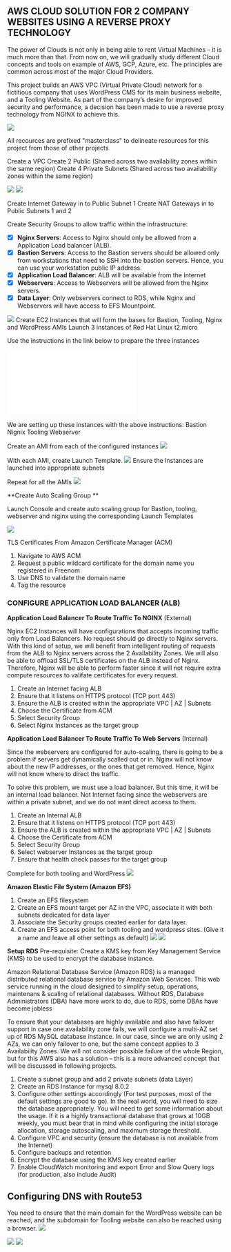 ## AWS CLOUD SOLUTION FOR 2 COMPANY WEBSITES USING A REVERSE PROXY TECHNOLOGY ##


The power of Clouds is not only in being able to rent Virtual Machines – it is much more than that. From now on, we will gradually study 
different Cloud concepts and tools on example of AWS, GCP, Azure, etc. The principles are common across most of the major Cloud Providers.

This project builds an AWS VPC (Virtual Private Cloud) network for a fictitious company that uses WordPress CMS for its main business website, and a Tooling Website.
As part of the company’s desire for improved security and performance, a decision has been made to use a reverse proxy technology from NGINX to achieve this.

![](tooling_project_15.png)

All recources are prefixed "masterclass" to delineate resources for this project from those of other projects

Create a VPC
Create 2 Public (Shared across two availability zones within the same region)
Create 4 Private Subnets (Shared across two availability zones within the same region)

![](vpc.jpg)
![](subnets.jpg)

Create Internet Gateway in to Public Subnet 1
Create NAT Gateways in to Public Subnets 1 and 2

Create Security Groups to allow traffic within the infrastructure:
 - [x] **Nginx Servers**: Access to Nginx should only be allowed from a Application Load balancer (ALB).
 - [x] **Bastion Servers**: Access to the Bastion servers should be allowed only from workstations that need to SSH into the bastion servers. Hence, 
  you can use your workstation public IP address.
 - [x] **Application Load Balancer**: ALB will be available from the Internet
 - [x] **Webservers**: Access to Webservers will be allowed from the Nginx servers. 
 - [x] **Data Layer**: Only webservers connect to RDS, while Nginx and Webservers will have access to EFS Mountpoint.

![](security-groups.jpg)
Create EC2 Instances that will form the bases for Bastion, Tooling, Nginx and WordPress AMIs
Launch 3 instances of Red Hat Linux t2.micro

Use the instructions in the link below to prepare the three instances

![Instances Configuration file](./Installation.md)

We are setting up these instances with the above instructions:
 Bastion
 Nignix
 Tooling
 Webserver
 
 Create an AMI from each of the configured instances
 ![](create-ami.jpg)
 
 With each AMI, create Launch Template.
 ![](launch-template.jpg)
 Ensure the Instances are launched into appropriate subnets
 
 Repeat for all the AMIs
 ![](all-lt)
 
 **Create Auto Scaling Group **
 
 Launch Console and create auto scaling group for Bastion, tooling, webserver and niginx using the corresponding Launch Templates
 
 ![](asg.jpg)
 
 TLS Certificates From Amazon Certificate Manager (ACM)

1. Navigate to AWS ACM
1. Request a public wildcard certificate for the domain name you registered in Freenom
1. Use DNS to validate the domain name
1. Tag the resource

### CONFIGURE APPLICATION LOAD BALANCER (ALB) ###
**Application Load Balancer To Route Traffic To NGINX** (External)

Nginx EC2 Instances will have configurations that accepts incoming traffic only from Load Balancers. No request should go directly to Nginx servers. With this kind of setup, we will benefit from intelligent routing of requests from the ALB to Nginx servers across the 2 Availability Zones. We will also be able to offload SSL/TLS certificates on the ALB instead of Nginx. Therefore, Nginx will be able to perform faster since it will not require extra compute resources to valifate certificates for every request.

1. Create an Internet facing ALB
1. Ensure that it listens on HTTPS protocol (TCP port 443)
1. Ensure the ALB is created within the appropriate VPC | AZ | Subnets
1. Choose the Certificate from ACM
1. Select Security Group
1. Select Nginx Instances as the target group

**Application Load Balancer To Route Traffic To Web Servers** (Internal)

Since the webservers are configured for auto-scaling, there is going to be a problem if servers get dynamically scalled out or in. Nginx will not know about the new IP addresses, or the ones that get removed. Hence, Nginx will not know where to direct the traffic.

To solve this problem, we must use a load balancer. But this time, it will be an internal load balancer. Not Internet facing since the webservers are within a private subnet, and we do not want direct access to them.

1. Create an Internal ALB
1. Ensure that it listens on HTTPS protocol (TCP port 443)
1. Ensure the ALB is created within the appropriate VPC | AZ | Subnets
1. Choose the Certificate from ACM
1. Select Security Group
1. Select webserver Instances as the target group
1. Ensure that health check passes for the target group

Complete for both tooling and WordPress 
![](load-balancers.jpg)

**Amazon Elastic File System (Amazon EFS)**
1. Create an EFS filesystem
1. Create an EFS mount target per AZ in the VPC, associate it with both subnets dedicated for data layer
1. Associate the Security groups created earlier for data layer.
1. Create an EFS access point for both tooling and wordpress sites. (Give it a name and leave all other settings as default)
![](efs.jpg)
![](aps.jpg)

**Setup RDS**
Pre-requisite: Create a KMS key from Key Management Service (KMS) to be used to encrypt the database instance.

Amazon Relational Database Service (Amazon RDS) is a managed distributed relational database service by Amazon Web Services. This web service running in the cloud designed to simplify setup, operations, maintenans & scaling of relational databases. Without RDS, Database Administrators (DBA) have more work to do, due to RDS, some DBAs have become jobless

To ensure that your databases are highly available and also have failover support in case one availability zone fails, we will configure a multi-AZ set up of RDS MySQL database instance. In our case, since we are only using 2 AZs, we can only failover to one, but the same concept applies to 3 Availability Zones. We will not consider possible failure of the whole Region, but for this AWS also has a solution – this is a more advanced concept that will be discussed in following projects.

1. Create a subnet group and add 2 private subnets (data Layer)
1. Create an RDS Instance for mysql 8.0.2
1. Configure other settings accordingly (For test purposes, most of the default settings are good to go). In the real world, you will need to size the database appropriately. You will need to get some information about the usage. If it is a highly transactional database that grows at 10GB weekly, you must bear that in mind while configuring the initial storage allocation, storage autoscaling, and maximum storage threshold.
1. Configure VPC and security (ensure the database is not available from the Internet)
1. Configure backups and retention
1. Encrypt the database using the KMS key created earlier
1. Enable CloudWatch monitoring and export Error and Slow Query logs (for production, also include Audit)

## Configuring DNS with Route53 ##
You need to ensure that the main domain for the WordPress website can be reached, and the subdomain for Tooling website can also be reached using a browser.
![](r53.jpg)

![](tooling.jpg)
![](wordpress.jpg)
